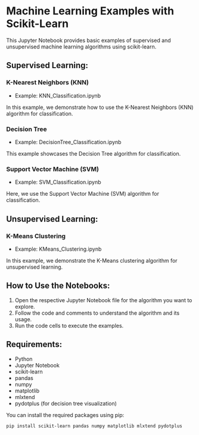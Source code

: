 # Machine Learning Examples with Scikit-Learn

This Jupyter Notebook provides basic examples of supervised and unsupervised machine learning algorithms using scikit-learn.

## Supervised Learning:

### K-Nearest Neighbors (KNN)
- Example: KNN_Classification.ipynb

In this example, we demonstrate how to use the K-Nearest Neighbors (KNN) algorithm for classification.

### Decision Tree
- Example: DecisionTree_Classification.ipynb

This example showcases the Decision Tree algorithm for classification.

### Support Vector Machine (SVM)
- Example: SVM_Classification.ipynb

Here, we use the Support Vector Machine (SVM) algorithm for classification.

## Unsupervised Learning:

### K-Means Clustering
- Example: KMeans_Clustering.ipynb

In this example, we demonstrate the K-Means clustering algorithm for unsupervised learning.

## How to Use the Notebooks:

1. Open the respective Jupyter Notebook file for the algorithm you want to explore.
2. Follow the code and comments to understand the algorithm and its usage.
3. Run the code cells to execute the examples.

## Requirements:

- Python
- Jupyter Notebook
- scikit-learn
- pandas
- numpy
- matplotlib
- mlxtend
- pydotplus (for decision tree visualization)

You can install the required packages using pip:

```shell
pip install scikit-learn pandas numpy matplotlib mlxtend pydotplus

